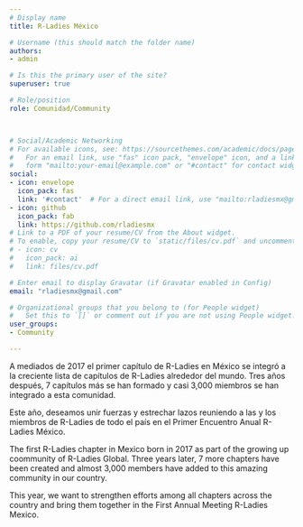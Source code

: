 ```yaml
---
# Display name
title: R-Ladies México

# Username (this should match the folder name)
authors:
- admin

# Is this the primary user of the site?
superuser: true

# Role/position
role: Comunidad/Community



# Social/Academic Networking
# For available icons, see: https://sourcethemes.com/academic/docs/page-builder/#icons
#   For an email link, use "fas" icon pack, "envelope" icon, and a link in the
#   form "mailto:your-email@example.com" or "#contact" for contact widget.
social:
- icon: envelope
  icon_pack: fas
  link: '#contact'  # For a direct email link, use "mailto:rladiesmx@gmail.com".
- icon: github
  icon_pack: fab
  link: https://github.com/rladiesmx
# Link to a PDF of your resume/CV from the About widget.
# To enable, copy your resume/CV to `static/files/cv.pdf` and uncomment the lines below.
# - icon: cv
#   icon_pack: ai
#   link: files/cv.pdf

# Enter email to display Gravatar (if Gravatar enabled in Config)
email: "rladiesmx@gmail.com"

# Organizational groups that you belong to (for People widget)
#   Set this to `[]` or comment out if you are not using People widget.
user_groups:
- Community

---
```


A mediados de 2017 el primer capítulo de R-Ladies en México se integró a la creciente lista de capítulos de R-Ladies alrededor del mundo. Tres años después, 7 capítulos más se han formado y casi 3,000 miembros se han integrado a esta comunidad.

Este año, deseamos unir fuerzas y estrechar lazos reuniendo a las y los miembros de R-Ladies de todo el país en el Primer Encuentro Anual R-Ladies México.

The first R-Ladies chapter in Mexico born in 2017 as part of the growing up coommunity of R-Ladies Global. Three years later, 7 more chapters have been created and almost 3,000 members have added to this amazing community in our country. 

This year, we want to strengthen efforts among all chapters across the country and bring them together in the First Annual Meeting R-Ladies Mexico.

